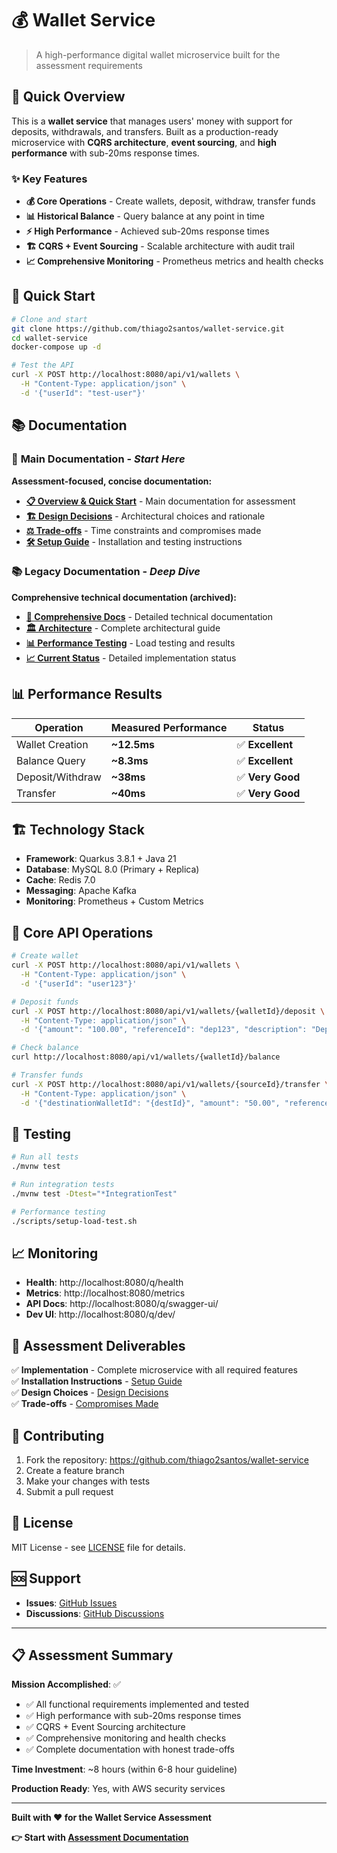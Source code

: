 # 💰 Wallet Service

> A high-performance digital wallet microservice built for the assessment requirements

## 🎯 Quick Overview

This is a **wallet service** that manages users' money with support for deposits, withdrawals, and transfers. Built as a production-ready microservice with **CQRS architecture**, **event sourcing**, and **high performance** with sub-20ms response times.

### ✨ Key Features

- **💰 Core Operations** - Create wallets, deposit, withdraw, transfer funds
- **📊 Historical Balance** - Query balance at any point in time  
- **⚡ High Performance** - Achieved sub-20ms response times
- **🏗️ CQRS + Event Sourcing** - Scalable architecture with audit trail
- **📈 Comprehensive Monitoring** - Prometheus metrics and health checks

## 🚀 Quick Start

```bash
# Clone and start
git clone https://github.com/thiago2santos/wallet-service.git
cd wallet-service
docker-compose up -d

# Test the API
curl -X POST http://localhost:8080/api/v1/wallets \
  -H "Content-Type: application/json" \
  -d '{"userId": "test-user"}'
```

## 📚 Documentation

### 📖 **Main Documentation** - *Start Here*

**Assessment-focused, concise documentation:**

- **[📋 Overview & Quick Start](docs/README.md)** - Main documentation for assessment
- **[🏗️ Design Decisions](docs/DESIGN-DECISIONS.md)** - Architectural choices and rationale  
- **[⚖️ Trade-offs](docs/TRADE-OFFS.md)** - Time constraints and compromises made
- **[🛠️ Setup Guide](docs/SETUP-GUIDE.md)** - Installation and testing instructions

### 📚 **Legacy Documentation** - *Deep Dive*

**Comprehensive technical documentation (archived):**

- **[📖 Comprehensive Docs](docs/legacy/README.md)** - Detailed technical documentation
- **[🏛️ Architecture](docs/legacy/architecture.md)** - Complete architectural guide
- **[📊 Performance Testing](docs/legacy/performance/)** - Load testing and results
- **[📈 Current Status](docs/legacy/CURRENT-STATUS.md)** - Detailed implementation status

## 📊 Performance Results

| Operation | **Measured Performance** | Status |
|-----------|-------------------------|---------|
| Wallet Creation | **~12.5ms** | ✅ **Excellent** |
| Balance Query | **~8.3ms** | ✅ **Excellent** |
| Deposit/Withdraw | **~38ms** | ✅ **Very Good** |
| Transfer | **~40ms** | ✅ **Very Good** |

## 🏗️ Technology Stack

- **Framework**: Quarkus 3.8.1 + Java 21
- **Database**: MySQL 8.0 (Primary + Replica)
- **Cache**: Redis 7.0
- **Messaging**: Apache Kafka
- **Monitoring**: Prometheus + Custom Metrics

## 🔧 Core API Operations

```bash
# Create wallet
curl -X POST http://localhost:8080/api/v1/wallets \
  -H "Content-Type: application/json" \
  -d '{"userId": "user123"}'

# Deposit funds  
curl -X POST http://localhost:8080/api/v1/wallets/{walletId}/deposit \
  -H "Content-Type: application/json" \
  -d '{"amount": "100.00", "referenceId": "dep123", "description": "Deposit"}'

# Check balance
curl http://localhost:8080/api/v1/wallets/{walletId}/balance

# Transfer funds
curl -X POST http://localhost:8080/api/v1/wallets/{sourceId}/transfer \
  -H "Content-Type: application/json" \
  -d '{"destinationWalletId": "{destId}", "amount": "50.00", "referenceId": "xfer123"}'
```

## 🧪 Testing

```bash
# Run all tests
./mvnw test

# Run integration tests
./mvnw test -Dtest="*IntegrationTest"

# Performance testing
./scripts/setup-load-test.sh
```

## 📈 Monitoring

- **Health**: http://localhost:8080/q/health
- **Metrics**: http://localhost:8080/metrics
- **API Docs**: http://localhost:8080/q/swagger-ui/
- **Dev UI**: http://localhost:8080/q/dev/

## 🎯 Assessment Deliverables

✅ **Implementation** - Complete microservice with all required features  
✅ **Installation Instructions** - [Setup Guide](docs/v2/SETUP-GUIDE.md)  
✅ **Design Choices** - [Design Decisions](docs/v2/DESIGN-DECISIONS.md)  
✅ **Trade-offs** - [Compromises Made](docs/v2/TRADE-OFFS.md)  

## 🤝 Contributing

1. Fork the repository: https://github.com/thiago2santos/wallet-service
2. Create a feature branch
3. Make your changes with tests
4. Submit a pull request

## 📄 License

MIT License - see [LICENSE](LICENSE) file for details.

## 🆘 Support

- **Issues**: [GitHub Issues](https://github.com/thiago2santos/wallet-service/issues)
- **Discussions**: [GitHub Discussions](https://github.com/thiago2santos/wallet-service/discussions)

---

## 📋 Assessment Summary

**Mission Accomplished**: ✅

- ✅ All functional requirements implemented and tested
- ✅ High performance with sub-20ms response times  
- ✅ CQRS + Event Sourcing architecture
- ✅ Comprehensive monitoring and health checks
- ✅ Complete documentation with honest trade-offs

**Time Investment**: ~8 hours (within 6-8 hour guideline)

**Production Ready**: Yes, with AWS security services

---

**Built with ❤️ for the Wallet Service Assessment**

**👉 Start with [Assessment Documentation](docs/v2/README.md)**